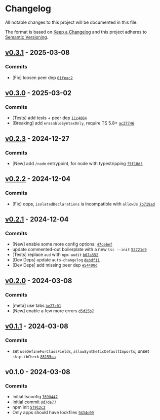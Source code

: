 # Changelog

All notable changes to this project will be documented in this file.

The format is based on [Keep a Changelog](https://keepachangelog.com/en/1.0.0/)
and this project adheres to [Semantic Versioning](https://semver.org/spec/v2.0.0.html).

## [v0.3.1](https://github.com/ljharb/tsconfig/compare/v0.3.0...v0.3.1) - 2025-03-08

### Commits

- [Fix] loosen peer dep [`01feac2`](https://github.com/ljharb/tsconfig/commit/01feac2dbce9f1e7ac95b56cbc015e36581ab177)

## [v0.3.0](https://github.com/ljharb/tsconfig/compare/v0.2.3...v0.3.0) - 2025-03-02

### Commits

- [Tests] add tests + peer dep [`11c4804`](https://github.com/ljharb/tsconfig/commit/11c4804054c1c9e138a52e10756939096d738a77)
- [Breaking] add `erasableSyntaxOnly`, require TS 5.8+ [`ac27746`](https://github.com/ljharb/tsconfig/commit/ac2774623decc67e4fc3e91ed9bcb611e38f0942)

## [v0.2.3](https://github.com/ljharb/tsconfig/compare/v0.2.2...v0.2.3) - 2024-12-27

### Commits

- [New] add `/node` entrypoint, for node with typestripping [`f5f18d3`](https://github.com/ljharb/tsconfig/commit/f5f18d3c5f5d63605465b78f30af4a6788a33dc5)

## [v0.2.2](https://github.com/ljharb/tsconfig/compare/v0.2.1...v0.2.2) - 2024-12-04

### Commits

- [Fix] oops, `isolatedDeclarations` is incompatible with `allowJs` [`7b719ad`](https://github.com/ljharb/tsconfig/commit/7b719adc2f5ce94a6dcd412c6e6a666ba71e29a0)

## [v0.2.1](https://github.com/ljharb/tsconfig/compare/v0.2.0...v0.2.1) - 2024-12-04

### Commits

- [New] enable some more config options: [`47ce6ef`](https://github.com/ljharb/tsconfig/commit/47ce6ef0b100bccc548f9929c1501c3ca7260574)
- update commented-out boilerplate with a new `tsc --init` [`52721d9`](https://github.com/ljharb/tsconfig/commit/52721d964a997cfcc045105b985432bd9cf953d9)
- [Tests] replace `aud` with `npm audit` [`b67a552`](https://github.com/ljharb/tsconfig/commit/b67a5525fd16b3266bb6d1d3f0d5960c30ded31f)
- [Dev Deps] update `auto-changelog` [`debdf11`](https://github.com/ljharb/tsconfig/commit/debdf11686f6c02ff25f91047f405ce3694c0722)
- [Dev Deps] add missing peer dep [`e54480d`](https://github.com/ljharb/tsconfig/commit/e54480dbb99a539e7829438616748b97e29408be)

## [v0.2.0](https://github.com/ljharb/tsconfig/compare/v0.1.1...v0.2.0) - 2024-03-08

### Commits

- [meta] use tabs [`be27c01`](https://github.com/ljharb/tsconfig/commit/be27c01fd896887be3f5e81cb5246209bef0bcb7)
- [New] enable a few more errors [`d5d25b7`](https://github.com/ljharb/tsconfig/commit/d5d25b714b8960f69dd87385527953641a6e01cd)

## [v0.1.1](https://github.com/ljharb/tsconfig/compare/v0.1.0...v0.1.1) - 2024-03-08

### Commits

- set `useDefineForClassFields`, `allowSyntheticDefaultImports`; unset `skipLibCheck` [`85155ca`](https://github.com/ljharb/tsconfig/commit/85155ca34bc85d3384015612b9f3f791a1ce7e9a)

## v0.1.0 - 2024-03-08

### Commits

- Initial tsconfig [`7698447`](https://github.com/ljharb/tsconfig/commit/76984472642adec7382f5dcfc317b3ca837757d5)
- Initial commit [`0d7de77`](https://github.com/ljharb/tsconfig/commit/0d7de7732696792ecdff171e7ac97934c0fad1db)
- npm init [`5f912c2`](https://github.com/ljharb/tsconfig/commit/5f912c29a8127c730d2b09576de37f7038ea73ab)
- Only apps should have lockfiles [`9434c00`](https://github.com/ljharb/tsconfig/commit/9434c006d13783512874ced82aaa6c9c6e48de66)
